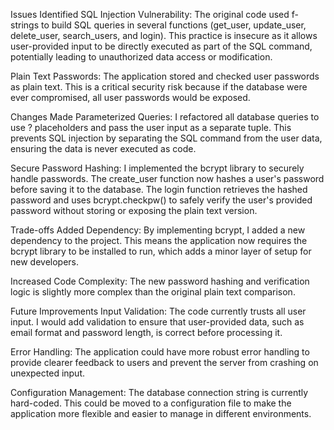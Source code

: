 Issues Identified
SQL Injection Vulnerability: The original code used f-strings to build SQL queries in several functions (get_user, update_user, delete_user, search_users, and login). This practice is insecure as it allows user-provided input to be directly executed as part of the SQL command, potentially leading to unauthorized data access or modification.

Plain Text Passwords: The application stored and checked user passwords as plain text. This is a critical security risk because if the database were ever compromised, all user passwords would be exposed.

Changes Made
Parameterized Queries: I refactored all database queries to use ? placeholders and pass the user input as a separate tuple. This prevents SQL injection by separating the SQL command from the user data, ensuring the data is never executed as code.

Secure Password Hashing: I implemented the bcrypt library to securely handle passwords. The create_user function now hashes a user's password before saving it to the database. The login function retrieves the hashed password and uses bcrypt.checkpw() to safely verify the user's provided password without storing or exposing the plain text version.

Trade-offs
Added Dependency: By implementing bcrypt, I added a new dependency to the project. This means the application now requires the bcrypt library to be installed to run, which adds a minor layer of setup for new developers.

Increased Code Complexity: The new password hashing and verification logic is slightly more complex than the original plain text comparison.

Future Improvements
Input Validation: The code currently trusts all user input. I would add validation to ensure that user-provided data, such as email format and password length, is correct before processing it.

Error Handling: The application could have more robust error handling to provide clearer feedback to users and prevent the server from crashing on unexpected input.

Configuration Management: The database connection string is currently hard-coded. This could be moved to a configuration file to make the application more flexible and easier to manage in different environments.